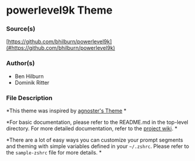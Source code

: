 # powerlevel9k Theme


### Source(s)

[https://github.com/bhilburn/powerlevel9k](#https://github.com/bhilburn/powerlevel9k)


### Author(s)

- Ben Hilburn
- Dominik Ritter


### File Description

*This theme was inspired by [agnoster's Theme](https://gist.github.com/3712874) *

*For basic documentation, please refer to the README.md in the top-level directory. For more detailed documentation, refer to the [project wiki](https://github.com/bhilburn/powerlevel9k/wiki). *

*There are a lot of easy ways you can customize your prompt segments and theming with simple variables defined in your `~/.zshrc`. Please refer to the `sample-zshrc` file for more details. *

